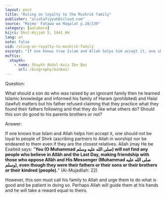 ```yaml
---
layout: post
title: "Ruling on loyalty to the Mushrik family"
publisher: "alsalafiyyah@icloud.com"
source: "Majmu' Fatawa wa Maqalat p.28/239"
category: [walabara]
hijri: Dhul-Hijjah 5, 1441 AH
lang: en
note: false
uid: ruling-on-royalty-to-mushrik-family
excerpt: "If one knows true Islam and Allah helps him accept it, one should not be loyal to people of Shirk (ascribing partners to Allah in worship) nor be endeared to them even if they are the closest relatives."
muftis:
  shaykh: 
    - name: Shaykh Abdul-Aziz Ibn Baz
      url: /biography/binbaz/
---
```


Question: 

What should a son do who was raised by an ignorant family then he learned Islamic knowledge and informed his family of Haram (prohibited) and Halal (lawful) matters but his father refused claiming that they practice what they found their fathers following and that they do like what others do? Should this son do good to his parents brothers or not? 

Answer:

If one knows true Islam and Allah helps him accept it, one should not be loyal to people of Shirk (ascribing partners to Allah in worship) nor be endeared to them even if they are the closest relatives. Allah (may He be Exalted says: "**You (O Muhammad صلى الله عليه وسلم) will not find any people who believe in Allâh and the Last Day, making friendship with those who oppose Allâh and His Messenger (Muhammad صلى الله عليه وسلم), even though they were their fathers or their sons or their brothers or their kindred (people).**" (Al-Mujadilah: 22) 

However, this son must call his family to Allah and urge them to do what is good and be patient in doing so. Perhaps Allah will guide them at his hands and he will take a reward equal to theirs.
